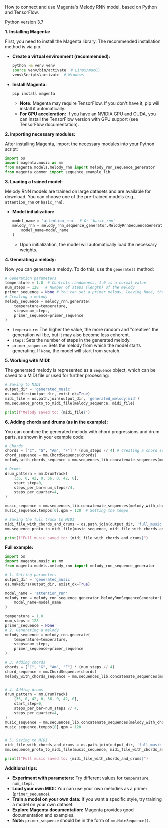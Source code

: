 How to connect and use Magenta's Melody RNN model, based on Python and TensorFlow.

Python version 3.7

**1. Installing Magenta:**

First, you need to install the Magenta library. The recommended installation method is via pip.

*   **Create a virtual environment (recommended):**
    ```bash
    python -m venv venv
    source venv/bin/activate  # Linux/macOS
    venv\Scripts\activate  # Windows
    ```
*   **Install Magenta:**
    ```bash
    pip install magenta
    ```
    *   **Note:** Magenta may require TensorFlow. If you don't have it, pip will install it automatically.
    *   **For GPU acceleration:** If you have an NVIDIA GPU and CUDA, you can install the TensorFlow version with GPU support (see TensorFlow documentation).

**2. Importing necessary modules:**

After installing Magenta, import the necessary modules into your Python script:
```python
import os
import magenta.music as mm
from magenta.models.melody_rnn import melody_rnn_sequence_generator
from magenta.common import sequence_example_lib
```

**3. Loading a trained model:**

Melody RNN models are trained on large datasets and are available for download. You can choose one of the pre-trained models (e.g., `attention_rnn` or `basic_rnn`).

*   **Model initialization:**
    ```python
    model_name = 'attention_rnn'  # Or 'basic_rnn'
    melody_rnn = melody_rnn_sequence_generator.MelodyRnnSequenceGenerator(
        model_name=model_name
    )
    ```
    *   Upon initialization, the model will automatically load the necessary weights.

**4. Generating a melody:**

Now you can generate a melody. To do this, use the `generate()` method:
```python
# Generation parameters
temperature = 1.0  # Controls randomness, 1.0 is a normal value
num_steps = 128   # Number of steps (length) of the melody
primer_sequence = None # You can set a primer melody, leaving None, the model will start from scratch.
# Creating a melody
melody_sequence = melody_rnn.generate(
    temperature=temperature,
    steps=num_steps,
    primer_sequence=primer_sequence
)
```
*   `temperature`: The higher the value, the more random and "creative" the generation will be, but it may also become less coherent.
*   `steps`: Sets the number of steps in the generated melody.
*  `primer_sequence`: Sets the melody from which the model starts generating. If `None`, the model will start from scratch.

**5. Working with MIDI:**

The generated melody is represented as a `Sequence` object, which can be saved to a MIDI file or used for further processing:
```python
# Saving to MIDI
output_dir = 'generated_music'
os.makedirs(output_dir, exist_ok=True)
midi_file = os.path.join(output_dir, 'generated_melody.mid')
mm.sequence_proto_to_midi_file(melody_sequence, midi_file)

print(f"Melody saved to: {midi_file}")
```

**6. Adding chords and drums (as in the example):**

You can combine the generated melody with chord progressions and drum parts, as shown in your example code:
```python
# Chords
chords = ["C", "G", "Am", "F"] * (num_steps // 4) # Creating a chord sequence by repetition
chord_sequence = mm.ChordSequence(chords)
melody_with_chords_sequence = mm.sequences_lib.concatenate_sequences(melody_sequence, chord_sequence)

# Drums
drum_pattern = mm.DrumTrack(
    [36, 0, 42, 0, 36, 0, 42, 0],
    start_step=0,
    steps_per_bar=num_steps//4,
    steps_per_quarter=4,
)

music_sequence = mm.sequences_lib.concatenate_sequences(melody_with_chords_sequence, drum_pattern)
music_sequence.tempos[0].qpm = 120  # Setting the tempo

# Saving the full track to MIDI
midi_file_with_chords_and_drums = os.path.join(output_dir, 'full_music.mid')
mm.sequence_proto_to_midi_file(music_sequence, midi_file_with_chords_and_drums)

print(f"Full music saved to: {midi_file_with_chords_and_drums}")
```

**Full example:**

```python
import os
import magenta.music as mm
from magenta.models.melody_rnn import melody_rnn_sequence_generator

# 1. Setting parameters
output_dir = 'generated_music'
os.makedirs(output_dir, exist_ok=True)

model_name = 'attention_rnn'
melody_rnn = melody_rnn_sequence_generator.MelodyRnnSequenceGenerator(
    model_name=model_name
)

temperature = 1.0
num_steps = 128
primer_sequence = None
# 2. Generating a melody
melody_sequence = melody_rnn.generate(
    temperature=temperature,
    steps=num_steps,
    primer_sequence=primer_sequence
)

# 3. Adding chords
chords = ["C", "G", "Am", "F"] * (num_steps // 4)
chord_sequence = mm.ChordSequence(chords)
melody_with_chords_sequence = mm.sequences_lib.concatenate_sequences(melody_sequence, chord_sequence)


# 4. Adding drums
drum_pattern = mm.DrumTrack(
    [36, 0, 42, 0, 36, 0, 42, 0],
    start_step=0,
    steps_per_bar=num_steps // 4,
    steps_per_quarter=4,
)
music_sequence = mm.sequences_lib.concatenate_sequences(melody_with_chords_sequence, drum_pattern)
music_sequence.tempos[0].qpm = 120


# 5. Saving to MIDI
midi_file_with_chords_and_drums = os.path.join(output_dir, 'full_music.mid')
mm.sequence_proto_to_midi_file(music_sequence, midi_file_with_chords_and_drums)

print(f"Full music saved to: {midi_file_with_chords_and_drums}")

```

**Additional tips:**

*   **Experiment with parameters:** Try different values for `temperature`, `num_steps`.
*   **Load your own MIDI:** You can use your own melodies as a primer (`primer_sequence`).
*   **Train a model on your own data:** If you want a specific style, try training a model on your own dataset.
*   **Explore Magenta documentation:** Magenta provides good documentation and examples.
*  **Note:** `primer_sequence` should be in the form of `mm.NoteSequence()`.
